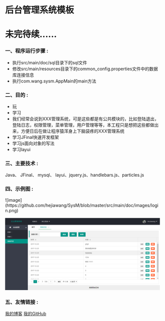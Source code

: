 # 后台管理系统模板

<h1>未完待续......</h1>

<h3>一、程序运行步骤 :</h3>
<ul>
    <li>执行src/main/doc/sql目录下的sql文件</li>
    <li>修改src/main/resources目录下的common_config.properties文件中的数据库连接信息</li>
    <li>执行com.wang.sysm.AppMain的main方法</li>
</ul>

<h3>二、目的 :</h3>
<ul>
    <li>玩</li>
    <li>学习</li>
    <li>我们经常会说到XXX管理系统，可是这些都是有公共模块的，比如登陆退出，登陆日志，权限管理，菜单管理，用户管理等等，本工程只是想把这些都做出来，方便日后在做让程序猿浑身上下脑袋疼的XXX管理系统</li>
    <li>学习JFinal快速开发框架</li>
    <li>学习js面向对象的写法</li>
    <li>学习layui</li>
</ul>

<h3>三、主要技术 :</h3>
Java、 JFinal、 mysql、 layui、jquery.js、handlebars.js、particles.js

<h3>四、示例图 :</h3>
![image](https://github.com/hejiawang/SysM/blob/master/src/main/doc/images/login.png)

![image](https://github.com/hejiawang/SysM/blob/master/src/main/doc/images/codelog.png)

<h3>五、友情链接 :</h3>
<a href="http://hejiawangjava.iteye.com/">我的博客</a>
<a href="https://github.com">我的GitHub</a>
